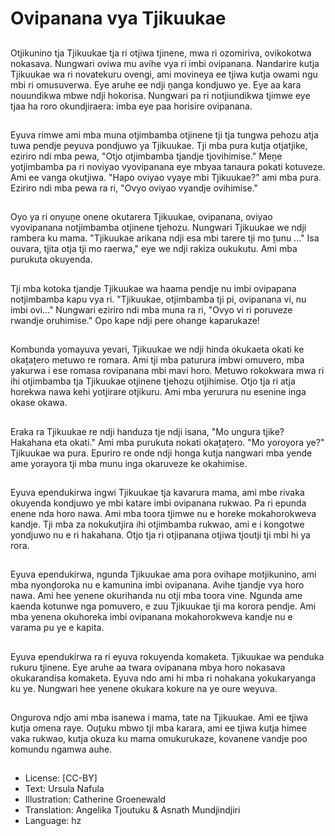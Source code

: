# Ovipanana vya Tjikuukae

##
Otjikunino tja Tjikuukae tja ri otjiwa tjinene, mwa ri ozomiriva, ovikokotwa nokasava. Nungwari oviwa mu avihe vya ri imbi ovipanana. Nandarire kutja Tjikuukae wa ri novatekuru ovengi, ami movineya ee tjiwa kutja owami ngu mbi ri omusuverwa. Eye aruhe ee ndji ṋanga kondjuwo ye. Eye aa kara nouundikwa mbwe ndji hokorisa. Nungwari pa ri notjiundikwa tjimwe eye tjaa ha roro okundjiraera: imba eye paa horisire ovipanana.

##
Eyuva rimwe ami mba muna otjimbamba otjinene tji tja tungwa pehozu atja tuwa pendje peyuva pondjuwo ya Tjikuukae. Tji mba pura kutja otjatjike, eziriro ndi mba pewa, "Otjo otjimbamba tjandje tjovihimise." Meṋe yotjimbamba pa ri noviyao vyovipanana eye mbyaa tanaura pokati kotuveze. Ami ee vanga okutjiwa. "Hapo oviyao vyaye mbi Tjikuukae?" ami mba pura. Eziriro ndi mba pewa ra ri, "Ovyo oviyao vyandje ovihimise."

##
Oyo ya ri onyuṋe onene okutarera Tjikuukae, ovipanana, oviyao vyovipanana notjimbamba otjinene tjehozu. Nungwari Tjikuukae we ndji rambera ku mama. "Tjikuukae arikana ndji esa mbi tarere tji mo ṱunu ..." Isa ouvara, tjita otja tji mo raerwa," eye we ndji rakiza oukukutu. Ami mba purukuta okuyenda.

##
Tji mba kotoka tjandje Tjikuukae wa haama pendje nu imbi ovipapana notjimbamba kapu vya ri. "Tjikuukae, otjimbamba tji pi, ovipanana vi, nu imbi ovi..." Nungwari eziriro ndi mba muna ra ri, "Ovyo vi ri poruveze rwandje oruhimise." Opo kape ndji pere ohange kaparukaze!

##
Kombunda yomayuva yevari, Tjikuukae we ndji hinda okukaeta okati ke okaṱaṱero metuwo re romara. Ami tji mba paturura imbwi omuvero, mba yakurwa i ese romasa rovipanana mbi mavi horo. Metuwo rokokwara mwa ri ihi otjimbamba tja Tjikuukae otjinene tjehozu otjihimise. Otjo tja ri atja horekwa nawa kehi yotjirare otjikuru. Ami mba yerurura nu esenine inga okase okawa.

##
Eraka ra Tjikuukae re ndji handuza tje ndji isana, "Mo ungura tjike? Hakahana eta okati." Ami mba purukuta nokati okaṱaṱero. "Mo yoroyora ye?" Tjikuukae wa pura. Epuriro re onde ndji honga kutja nangwari mba yende ame yorayora tji mba munu inga okaruveze ke okahimise.

##
Eyuva ependukirwa ingwi Tjikuukae tja kavarura mama, ami mbe rivaka okuyenda kondjuwo ye mbi katare imbi ovipanana rukwao. Pa ri epunda enene nda horo nawa. Ami mba toora tjimwe nu e horeke mokahorokweva kandje. Tji mba za nokukutjira ihi otjimbamba rukwao, ami e i kongotwe yondjuwo nu e ri hakahana. Otjo tja ri otjipanana otjiwa tjoutji tji mbi hi ya rora.

##
Eyuva ependukirwa, ngunda Tjikuukae ama pora ovihape motjikunino, ami mba nyonḓoroka nu e kamunina imbi ovipanana. Avihe tjandje vya horo nawa. Ami hee yenene okurihanda nu otji mba toora vine. Ngunda ame kaenda kotunwe nga pomuvero, e zuu Tjikuukae tji ma korora pendje. Ami mba yenena okuhoreka imbi ovipanana mokahorokweva kandje nu e varama pu ye e kapita.

##
Eyuva ependukirwa ra ri eyuva rokuyenda komaketa. Tjikuukae wa penduka rukuru tjinene. Eye aruhe aa twara ovipanana mbya horo nokasava okukarandisa komaketa. Eyuva ndo ami hi mba ri nohakana yokukaryanga ku ye. Nungwari hee yenene okukara kokure na ye oure weyuva.

##
Ongurova ndjo ami mba isanewa i mama, tate na Tjikuukae. Ami ee tjiwa kutja omena raye. Ouṱuku mbwo tji mba karara, ami ee tjiwa kutja himee vaka rukwao, kutja okuza ku mama omukurukaze, kovanene vandje poo komundu ngamwa auhe.

##
* License: [CC-BY]
* Text: Ursula Nafula
* Illustration: Catherine Groenewald
* Translation: Angelika Tjoutuku & Asnath Mundjindjiri
* Language: hz
